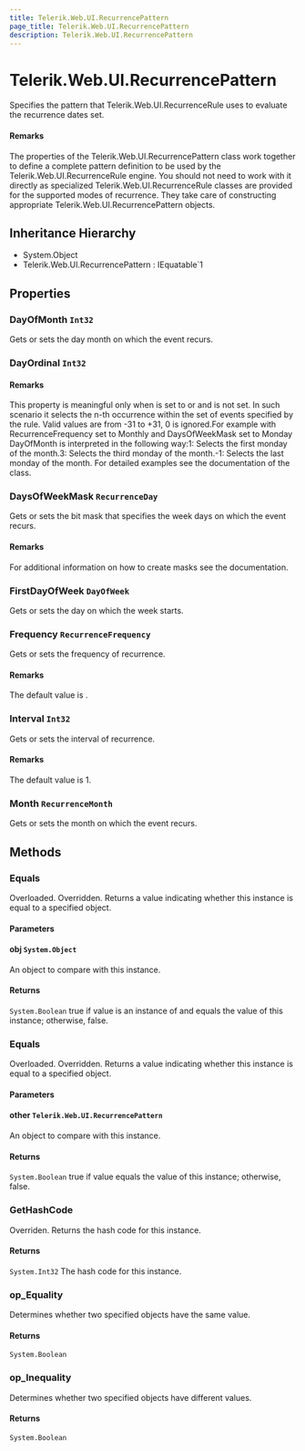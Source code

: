```yaml
---
title: Telerik.Web.UI.RecurrencePattern
page_title: Telerik.Web.UI.RecurrencePattern
description: Telerik.Web.UI.RecurrencePattern
---
```


# Telerik.Web.UI.RecurrencePattern

Specifies the pattern that Telerik.Web.UI.RecurrenceRule uses to evaluate the
                 recurrence dates set.

#### Remarks
The properties of the Telerik.Web.UI.RecurrencePattern class work together
                     to define a complete pattern definition to be used by the
                     Telerik.Web.UI.RecurrenceRule engine.
                 You should not need to work with it directly as specialized
                     Telerik.Web.UI.RecurrenceRule classes are provided for the supported modes
                     of recurrence. They take care of constructing appropriate
                     Telerik.Web.UI.RecurrencePattern objects.

## Inheritance Hierarchy

* System.Object
* Telerik.Web.UI.RecurrencePattern : IEquatable`1

## Properties

###  DayOfMonth `Int32`

Gets or sets the day month on which the event recurs.

###  DayOrdinal `Int32`

#### Remarks
This property is meaningful only when  is
                    set to  or
                     and 
                    is not set.
                In such scenario it selects the n-th occurrence within the set of events
                specified by the rule. Valid values are from -31 to +31, 0 is ignored.For example with RecurrenceFrequency set to Monthly and DaysOfWeekMask set to
                Monday DayOfMonth is interpreted in the following way:1: Selects the first monday of the month.3: Selects the third monday of the month.-1: Selects the last monday of the month.
                    For detailed examples see the documentation of the
                     class.

###  DaysOfWeekMask `RecurrenceDay`

Gets or sets the bit mask that specifies the week days on which the event
            recurs.

#### Remarks
For additional information on how to create masks see the
                 documentation.

###  FirstDayOfWeek `DayOfWeek`

Gets or sets the day on which the week starts.

###  Frequency `RecurrenceFrequency`

Gets or sets the frequency of recurrence.

#### Remarks
The default value is .

###  Interval `Int32`

Gets or sets the interval of recurrence.

#### Remarks
The default value is 1.

###  Month `RecurrenceMonth`

Gets or sets the month on which the event recurs.

## Methods

###  Equals

Overloaded. Overridden. Returns a value indicating whether this instance is equal
            to a specified object.

#### Parameters

#### obj `System.Object`

An object to compare with this instance.

#### Returns

`System.Boolean` true if value is an instance of
                 and equals the value of this instance;
                otherwise, false.

###  Equals

Overloaded. Overridden. Returns a value indicating whether this instance is equal
                to a specified  object.

#### Parameters

#### other `Telerik.Web.UI.RecurrencePattern`

An  object to compare with this instance.

#### Returns

`System.Boolean` true if value equals the value of this instance;
            otherwise, false.

###  GetHashCode

Overriden. Returns the hash code for this instance.

#### Returns

`System.Int32` The hash code for this instance.

###  op_Equality

Determines whether two specified  objects have the
                same value.

#### Returns

`System.Boolean` 

###  op_Inequality

Determines whether two specified  objects have
                different values.

#### Returns

`System.Boolean` 

